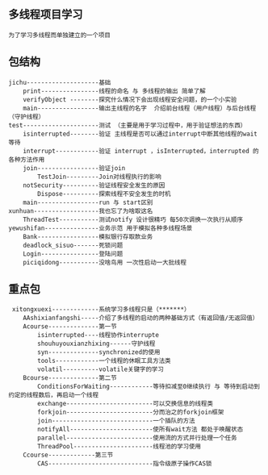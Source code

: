## 多线程项目学习
    为了学习多线程而单独建立的一个项目
## 包结构 
    jichu--------------------基础
        print----------------线程的命名 与 多线程的输出 简单了解
        verifyObject --------探究什么情况下会出现线程安全问题，的一个小实验
        main-----------------输出主线程的名字  介绍前台线程（用户线程）与后台线程（守护线程）
    test---------------------测试 （主要是用于学习过程中，用于验证想法的东西）
        isinterrupted--------验证 主线程是否可以通过interrupt中断其他线程的wait等待
        interrupt------------验证 interrupt ，isInterrupted，interrupted 的各种方法作用
        join-----------------验证join
            TestJoin---------Join对线程执行的影响
        notSecurity----------验证线程安全发生的原因
            Dispose----------探索线程不安全发生的时机
        main-----------------run 与 start区别
    xunhuan------------------我也忘了为啥取这名
        ThreadTest-----------测试notify 设计很精巧 每50次调换一次执行从顺序
    yewushifan---------------业务示范 用于模拟各种多线程场景
        Bank-----------------模拟银行存取款业务
        deadlock_sisuo-------死锁问题
        Login----------------登陆问题
        piciqidong-----------没啥鸟用 一次性启动一大批线程
## 重点包        
     xitongxuexi-------------系统学习多线程只是（*******）
        AAshixianfangshi-----介绍了多线程的启动的两种基础方式（有返回值/无返回值）
        Acourse--------------第一节
            isinterrupted----线程协作interrupte
            shouhuyouxianzhixing------守护线程
            syn--------------synchronized的使用
            tools------------一个线程的休眠工具方法类
            volatil----------volatile关键字的学习
        Bcourse--------------第二节
            ConditionsForWaiting------------等待扣减至0继续执行 与 等待到启动到约定的线程数后，再启动一个线程
            exchange------------------------可以交换信息的线程类
            forkjoin------------------------分而治之的forkjoin框架
            join----------------------------一个插队的方法
            notifyAll-----------------------使所有wait方法 都处于唤醒状态
            parallel------------------------使用流的方式并行处理一个任务
            ThreadPool----------------------线程池的学习使用
        Ccourse-------------第三节
            CAS-----------------------------指令级原子操作CAS锁
            
